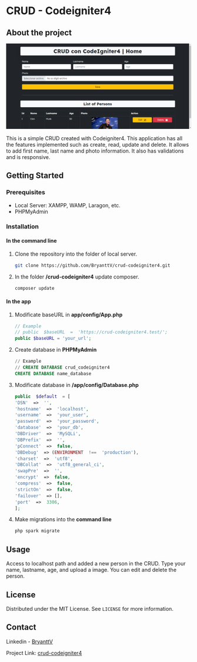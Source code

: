 # CRUD - Codeigniter4

## About the project

<img  src="./public/static/home.png"  alt="home">

This is a simple CRUD created with Codeigniter4. This application has all the features implemented such as create, read, update and delete. It allows to add first name, last name and photo information. It also has validations and is responsive.

## Getting Started

### Prerequisites

- Local Server: XAMPP, WAMP, Laragon, etc.
- PHPMyAdmin

### Installation
  
#### In the command line
1. Clone the repository into the folder of local server.
	```bash
	git clone https://github.com/BryanttV/crud-codeigniter4.git
	```
2. In the folder **/crud-codeigniter4** update composer.
	```bash
	composer update
	```
#### In the app
1.  Modificate baseURL in **app/config/App.php**
	```php
	// Example
	// public  $baseURL  =  'https://crud-codeigniter4.test/';
	public $baseURL = 'your_url';
	```
2. Create database in **PHPMyAdmin**
	```sql
	// Example
	// CREATE DATABASE crud_codeigniter4
	CREATE DATABASE name_database
	```
3. Modificate database in **/app/config/Database.php**
	```php
	public  $default  = [
	'DSN'  =>  '',
	'hostname'  =>  'localhost',
	'username'  =>  'your_user',
	'password'  =>  'your_password',
	'database'  =>  'your_db',
	'DBDriver'  =>  'MySQLi',
	'DBPrefix'  =>  '',
	'pConnect'  =>  false,
	'DBDebug'  => (ENVIRONMENT  !==  'production'),
	'charset'  =>  'utf8',
	'DBCollat'  =>  'utf8_general_ci',
	'swapPre'  =>  '',
	'encrypt'  =>  false,
	'compress'  =>  false,
	'strictOn'  =>  false,
	'failover'  => [],
	'port'  =>  3306,
	];
	```
4. Make migrations into the **command line**
	```bash
	php spark migrate
	```

## Usage

Access to localhost path and added a new person in the CRUD. Type your name, lastname, age, and upload a image. You can edit and delete the person.

## License

Distributed under the MIT License. See  `LICENSE`  for more information.

## Contact

Linkedin -  [BryanttV](www.linkedin.com/in/bryanttv)

Project Link:  [crud-codeigniter4](https://github.com/BryanttV/crud-codeigniter4)

